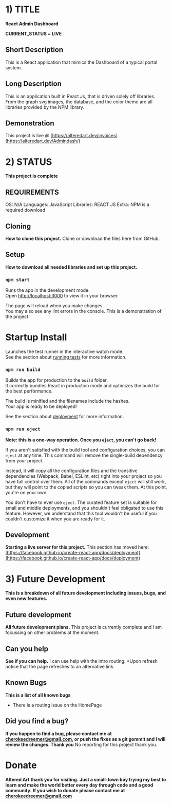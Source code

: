 # 1) TITLE
**React Admin Dashboard**

  **CURRENT_STATUS = LIVE**
  
  ## Short Description
  This is a React application that mimics the Dashboard of a typical portal system.
  
  ## Long Description
  This is an application built in React Js, that is driven solely off libraries.
  From the graph svg images, the database, and the color theme are all libraries provided by the NPM library.
  
  ## Demonstration
  This project is live @ [https://alteredart.dev/invoices](https://alteredart.dev/Admindash/)



# 2) STATUS
**This project is complete**

  ## REQUIREMENTS
  OS: N/A
  Languages: JavaScript 
  Libraries: REACT JS
  Extra: NPM is a required download

  ## Cloning
  **How to clone this project.**
  Clone or download the files here from GitHub.
  
  
  ## Setup
  **How to download all needed libraries and set up this project.**

  ### `npm start`
  
  Runs the app in the development mode.\
  Open [http://localhost:3000](http://localhost:3000) to view it in your browser.
  
  The page will reload when you make changes.\
  You may also see any lint errors in the console.
  This is a demonstration of the project
  
  # Startup Install
  Launches the test runner in the interactive watch mode.\
  See the section about [running tests](https://facebook.github.io/create-react-app/docs/running-tests) for more information.
  
  ### `npm run build`
  
  Builds the app for production to the `build` folder.\
  It correctly bundles React in production mode and optimizes the build for the best performance.
  
  The build is minified and the filenames include the hashes.\
  Your app is ready to be deployed!
  
  See the section about [deployment](https://facebook.github.io/create-react-app/docs/deployment) for more information.
  
  ### `npm run eject`
  
  **Note: this is a one-way operation. Once you `eject`, you can't go back!**
  
  If you aren't satisfied with the build tool and configuration choices, you can `eject` at any time. This command will remove the single-build dependency from your project.
  
  Instead, it will copy all the configuration files and the transitive dependencies (Webpack, Babel, ESLint, etc) right into your project so you have full control over them. All of the commands except `eject` will still work, but they will point to the copied scripts so you can tweak them. At this point, you're on your own.
  
  You don't have to ever use `eject`. The curated feature set is suitable for small and middle deployments, and you shouldn't feel obligated to use this feature. However, we understand that this tool wouldn't be useful if you couldn't customize it when you are ready for it.
  
  
  ## Development
  **Starting a live server for this project.**
  This section has moved here: [https://facebook.github.io/create-react-app/docs/deployment](https://facebook.github.io/create-react-app/docs/deployment)


  

# 3) Future Development
**This is a breakdown of all future development including issues, bugs, and even new features.**

  ## Future development
  **All future development plans.**
  This project is currently complete and I am focussing on other problems at the moment.
  
  ## Can you help
  **See if you can help.**
  I can use help with the intro routing.
    *Upon refresh notice that the page refreshes to an alternative link.

  ## Known Bugs
  **This is a list of all known bugs**
  * There is a routing issue on the HomePage
  
  ## Did you find a bug?
  **If you happen to find a bug, please contact me at cherokeedreemer@gmail.com, or push the fixes as a git gommit and I will review the changes. Thank you**
  No reporting for this project thank you.

# Donate
**Altered Art thank you for visiting.**
**Just a small-town boy trying my best to learn and make the world better every day through code and a good community.**
**If you wish to donate please contact me at cherokeedreemer@gmail.com**





